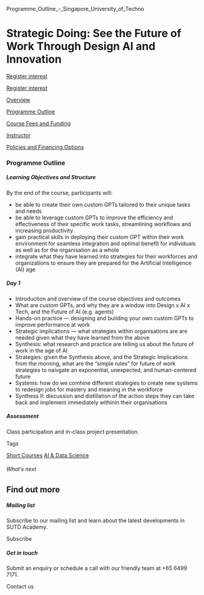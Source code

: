 Programme_Outline_-_Singapore_University_of_Techno



Strategic Doing: See the Future of Work Through Design AI and Innovation
========================================================================

[Register interest](/admissions/academy/short-courses/short-courses-register-your-interest/?coursename=strategic-doing-future-of-work-through-design-ai-innovation)

[Register interest](/admissions/academy/short-courses/short-courses-register-your-interest/?coursename=strategic-doing-future-of-work-through-design-ai-innovation)

[Overview](/course/strategic-doing-future-of-work-through-design-ai-innovation/#tabs)

[Programme Outline](/course/strategic-doing-future-of-work-through-design-ai-innovation/programme-outline/#tabs)

[Course Fees and Funding](/course/strategic-doing-future-of-work-through-design-ai-innovation/course-fees-and-funding/#tabs)

[Instructor](/course/strategic-doing-future-of-work-through-design-ai-innovation/instructor/#tabs)

[Policies and Financing Options](/course/strategic-doing-future-of-work-through-design-ai-innovation/policies-and-financing-options/#tabs)

### Programme Outline



##### **Learning Objectives and Structure**

By the end of the course, participants will:

* be able to create their own custom GPTs tailored to their unique tasks and needs
* be able to leverage custom GPTs to improve the efficiency and effectiveness of their specific work tasks, streamlining workflows and increasing productivity
* gain practical skills in deploying their custom GPT within their work environment for seamless integration and optimal benefit for individuals as well as for the organisation as a whole
* integrate what they have learned into strategies for their workforces and organizations to ensure they are prepared for the Artificial Intelligence (AI) age

##### Day 1

* Introduction and overview of the course objectives and outcomes
* What are custom GPTs, and why they are a window into Design x AI x Tech, and the Future of AI (e.g. agents)
* Hands-on practice — designing and building your own custom GPTs to improve performance at work
* Strategic implications — what strategies within organisations are are needed given what they have learned from the above
* Synthesis: what research and practice are telling us about the future of work in the age of AI
* Strategies: given the Synthesis above, and the Strategic Implications from the morning, what are the “simple rules” for future of work strategies to naivgate an exponential, unexpected, and human-centered future
* Systems: how do we comhine different strategies to create new systems to redesign jobs for mastery and meaning in the workforce
* Synthess II: discussion and distillation of the action steps they can take back and implement immediately withinin their organisations

##### Assessment

Class participation and in-class project presentation.

Tags

[Short Courses](/admissions/academy/courses-and-modules/?academy-type-course=780)
[AI & Data Science](/admissions/academy/courses-and-modules/?discipline=782)

###### What’s next

Find out more
-------------

##### Mailing list

Subscribe to our mailing list and learn about the latest developments in SUTD Academy.

Subscribe

##### Get in touch

Submit an enquiry or schedule a call with our friendly team at +65 6499 7171.

Contact us

